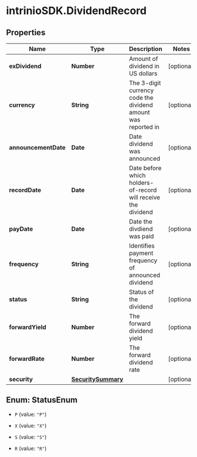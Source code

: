 # intrinioSDK.DividendRecord

## Properties
Name | Type | Description | Notes
------------ | ------------- | ------------- | -------------
**exDividend** | **Number** | Amount of dividend in US dollars | [optional] 
**currency** | **String** | The 3-digit currency code the dividend amount was reported in | [optional] 
**announcementDate** | **Date** | Date dividend was announced | [optional] 
**recordDate** | **Date** | Date before which holders-of-record will receive the dividend | [optional] 
**payDate** | **Date** | Date the divdiend was paid | [optional] 
**frequency** | **String** | Identifies payment frequency of announced dividend | [optional] 
**status** | **String** | Status of the dividend | [optional] 
**forwardYield** | **Number** | The forward dividend yield | [optional] 
**forwardRate** | **Number** | The forward dividend rate | [optional] 
**security** | [**SecuritySummary**](SecuritySummary.md) |  | [optional] 


<a name="StatusEnum"></a>
## Enum: StatusEnum


* `P` (value: `"P"`)

* `X` (value: `"X"`)

* `S` (value: `"S"`)

* `R` (value: `"R"`)




